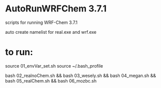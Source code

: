 # AutoRunWRFChem 3.7.1

scripts for running WRF-Chem 3.7.1

auto create namelist for real.exe and wrf.exe

# to run:
source 01_envVar_set.sh
source ~/.bash_profile

bash 02_realnoChem.sh && bash 03_wesely.sh && bash 04_megan.sh && bash 05_realChem.sh && bash 06_mozbc.sh
